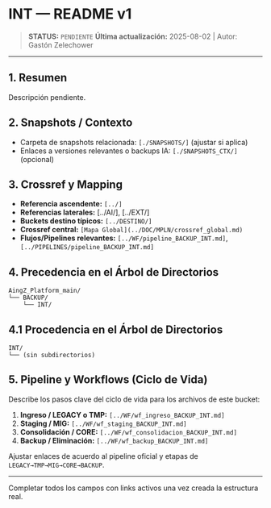 # INT — README v1

> **STATUS:** `PENDIENTE`
> **Última actualización:** 2025-08-02 | Autor: Gastón Zelechower

---

## 1. Resumen
Descripción pendiente.

## 2. Snapshots / Contexto
- Carpeta de snapshots relacionada: `[./SNAPSHOTS/]` (ajustar si aplica)
- Enlaces a versiones relevantes o backups IA: `[./SNAPSHOTS_CTX/]` (opcional)

## 3. Crossref y Mapping
- **Referencia ascendente:** `[../]`
- **Referencias laterales:** [../AI/], [../EXT/]
- **Buckets destino típicos:** `[../DESTINO/]`
- **Crossref central:** `[Mapa Global](../DOC/MPLN/crossref_global.md)`
- **Flujos/Pipelines relevantes:** `[../WF/pipeline_BACKUP_INT.md]`, `[../PIPELINES/pipeline_BACKUP_INT.md]`

## 4. Precedencia en el Árbol de Directorios
```text
AingZ_Platform_main/
└── BACKUP/
    └── INT/
```

## 4.1 Procedencia en el Árbol de Directorios
```text
INT/
└── (sin subdirectorios)
```

## 5. Pipeline y Workflows (Ciclo de Vida)
Describe los pasos clave del ciclo de vida para los archivos de este bucket:
1. **Ingreso / LEGACY o TMP:** `[../WF/wf_ingreso_BACKUP_INT.md]`
2. **Staging / MIG:** `[../WF/wf_staging_BACKUP_INT.md]`
3. **Consolidación / CORE:** `[../WF/wf_consolidacion_BACKUP_INT.md]`
4. **Backup / Eliminación:** `[../WF/wf_backup_BACKUP_INT.md]`

Ajustar enlaces de acuerdo al pipeline oficial y etapas de `LEGACY→TMP→MIG→CORE→BACKUP`.

---

Completar todos los campos con links activos una vez creada la estructura real.

